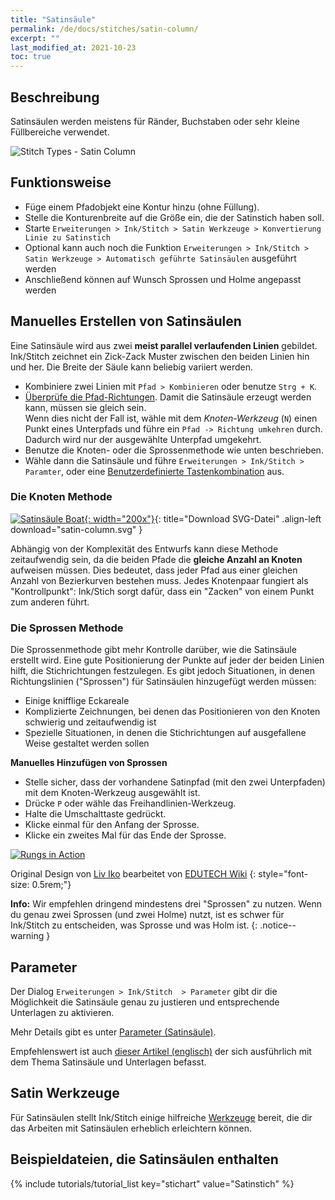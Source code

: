 ```yaml
---
title: "Satinsäule"
permalink: /de/docs/stitches/satin-column/
excerpt: ""
last_modified_at: 2021-10-23
toc: true
---
```

## Beschreibung

Satinsäulen werden meistens für Ränder, Buchstaben oder sehr kleine Füllbereiche verwendet.

![Stitch Types - Satin Column](/assets/images/docs/stitch-type-satincolumn.jpg)

## Funktionsweise

* Füge einem Pfadobjekt eine Kontur hinzu (ohne Füllung).
* Stelle die Konturenbreite auf die Größe ein, die der Satinstich haben soll.
* Starte `Erweiterungen > Ink/Stitch > Satin Werkzeuge > Konvertierung Linie zu Satinstich`
* Optional kann auch noch die Funktion `Erweiterungen > Ink/Stitch > Satin Werkzeuge > Automatisch geführte Satinsäulen` ausgeführt werden
* Anschließend können auf Wunsch Sprossen und Holme angepasst werden

## Manuelles Erstellen von Satinsäulen
Eine Satinsäule wird aus zwei **meist parallel verlaufenden Linien** gebildet. Ink/Stitch zeichnet ein Zick-Zack Muster zwischen den beiden Linien hin und her. Die Breite der Säule kann beliebig variiert werden.

* Kombiniere zwei Linien mit `Pfad > Kombinieren` oder benutze `Strg + K`.
* [Überprüfe die Pfad-Richtungen](/docs/customize/#enabling-path-outlines--direction). Damit die Satinsäule erzeugt werden kann, müssen sie gleich sein.<br />Wenn dies nicht der Fall ist, wähle mit dem *Knoten-Werkzeug* (`N`) einen Punkt eines Unterpfads und führe ein `Pfad -> Richtung umkehren` durch. Dadurch wird nur der ausgewählte Unterpfad umgekehrt.
* Benutze die Knoten- oder die Sprossenmethode wie unten beschrieben.
* Wähle dann die Satinsäule und führe `Erweiterungen > Ink/Stitch > Paramter`, oder eine [Benutzerdefinierte Tastenkombination](/docs/customize/) aus.

### Die Knoten Methode
[![Satinsäule Boat](/assets/images/docs/satin-column.jpg){: width="200x"}](/assets/images/docs/satin-column.svg){: title="Download SVG-Datei" .align-left download="satin-column.svg" }

Abhängig von der Komplexität des Entwurfs kann diese Methode zeitaufwendig sein, da die beiden Pfade die **gleiche Anzahl an Knoten** aufweisen müssen. Dies bedeutet, dass jeder Pfad aus einer gleichen Anzahl von Bezierkurven bestehen muss. Jedes Knotenpaar fungiert als "Kontrollpunkt": Ink/Stich sorgt dafür, dass ein "Zacken" von einem Punkt zum anderen führt.

### Die Sprossen Methode

Die Sprossenmethode gibt mehr Kontrolle darüber, wie die Satinsäule erstellt wird. Eine gute Positionierung der Punkte auf jeder der beiden Linien hilft, die Stichrichtungen festzulegen. Es gibt jedoch Situationen, in denen Richtungslinien ("Sprossen") für Satinsäulen hinzugefügt werden müssen:

* Einige knifflige Eckareale
* Komplizierte Zeichnungen, bei denen das Positionieren von den Knoten schwierig und zeitaufwendig ist
* Spezielle Situationen, in denen die Stichrichtungen auf ausgefallene Weise gestaltet werden sollen

**Manuelles Hinzufügen von Sprossen**
* Stelle sicher, dass der vorhandene Satinpfad (mit den zwei Unterpfaden) mit dem Knoten-Werkzeug ausgewählt ist.
* Drücke `P` oder wähle das Freihandlinien-Werkzeug.
* Halte die Umschalttaste gedrückt.
* Klicke einmal für den Anfang der Sprosse.
* Klicke ein zweites Mal für das Ende der Sprosse.


[![Rungs in Action](https://edutechwiki.unige.ch/mediawiki/images/thumb/6/68/InkStitch-round-bird-2.png/300px-InkStitch-round-bird-2.png)](https://edutechwiki.unige.ch/mediawiki/images/6/68/InkStitch-round-bird-2.png)

Original Design von [Liv Iko](https://thenounproject.com/liv_iko/collection/birds/?i=898697) bearbeitet von [EDUTECH Wiki](https://edutechwiki.unige.ch/en/InkStitch)
{: style="font-size: 0.5rem;"}

**Info:** Wir empfehlen dringend mindestens drei "Sprossen" zu nutzen.
Wenn du genau zwei Sprossen (und zwei Holme) nutzt, ist es schwer für Ink/Stitch zu entscheiden, was Sprosse und was Holm ist.
{: .notice--warning }

## Parameter

Der Dialog `Erweiterungen > Ink/Stitch  > Parameter` gibt dir die Möglichkeit die Satinsäule genau zu justieren und entsprechende Unterlagen zu aktivieren.

Mehr Details gibt es unter [Parameter (Satinsäule)](/de/docs/params/#satinsäule).

Empfehlenswert ist auch [dieser Artikel (englisch)](https://www.mrxstitch.com/underlay/) der sich ausführlich mit dem Thema Satinsäule und Unterlagen befasst.

## Satin Werkzeuge

Für Satinsäulen stellt Ink/Stitch einige hilfreiche [Werkzeuge](/de/docs/satin-tools/) bereit, die dir das Arbeiten mit Satinsäulen erheblich erleichtern können.

## Beispieldateien, die Satinsäulen enthalten
{% include tutorials/tutorial_list key="stichart" value="Satinstich" %}
